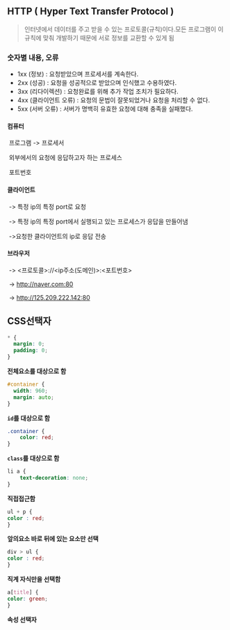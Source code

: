 ## HTTP ( Hyper Text Transfer Protocol )

> 인터넷에서 데이터를 주고 받을 수 있는 프로토콜(규칙)이다.모든 프로그램이 이 규칙에 맞춰 개발하기 때문에 서로 정보를 교환할 수 있게 됨

### 숫자별 내용, 오류

- 1xx (정보) : 요청받았으며 프로세서를 계속한다.
- 2xx (성공) : 요청을 성공적으로 받았으며 인식했고 수용하였다.
- 3xx (리다이렉션) : 요청완료를 위해 추가 작업 조치가 필요하다.
- 4xx (클라이언트 오류) : 요청의 문법이 잘못되었거나 요청을 처리할 수 없다.
- 5xx (서버 오류) : 서버가 명백히 유효한 요청에 대해 충족을 실패했다.

#### 컴퓨터

​	프로그램 -> 프로세서

​	외부에서의 요청에 응답하고자 하는 프로세스

​	포트번호



#### 클라이언트

​	-> 특정 ip의 특정 port로 요청

​	-> 특정 ip의 특정 port에서 실행되고 있는 프로세스가 응답을 만들어냄

​	->요청한 클라이언트의 ip로 응답 전송



#### 브라우저

​	-> <프로토콜>://<ip주소(도메인)>:<포트번호>

​	->  http://naver.com:80

​	->  http://125.209.222.142:80

## CSS선택자

```css
* {
  margin: 0;
  padding: 0;
}
```

**전체요소를 대상으로 함**

```css
#container {
  width: 960;
  margin: auto;
}
```

**``id``를 대상으로 함**

````css
.container {
	color: red;
}
````

**``class``를 대상으로 함**

````css
li a {
	text-decoration: none;
}
````

**직접접근함**

````css
ul + p {
color : red;
}
````

**앞의요소 바로 뒤에 있는 요소만 선택**

````css
div > ul {
color : red;
}
````

**직계 자식만을 선택함**

```css
a[title] {
color: green;
}
```

**속성 선택자**